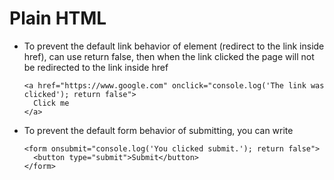 # Plain HTML
  * To prevent the default link behavior of element <a> (redirect to the link inside href), can use return false,
   then when the link clicked the page will not be redirected to the link inside href
    ```
    <a href="https://www.google.com" onclick="console.log('The link was clicked'); return false">
      Click me
    </a>
    ```
  * To prevent the default form behavior of submitting, you can write
    ```
    <form onsubmit="console.log('You clicked submit.'); return false">
      <button type="submit">Submit</button>
    </form>
    ```

# 
